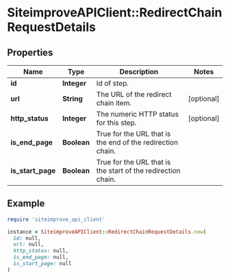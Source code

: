 # SiteimproveAPIClient::RedirectChainRequestDetails

## Properties

| Name | Type | Description | Notes |
| ---- | ---- | ----------- | ----- |
| **id** | **Integer** | Id of step. |  |
| **url** | **String** | The URL of the redirect chain item. | [optional] |
| **http_status** | **Integer** | The numeric HTTP status for this step. | [optional] |
| **is_end_page** | **Boolean** | True for the URL that is the end of the redirection chain. |  |
| **is_start_page** | **Boolean** | True for the URL that is the start of the redirection chain. |  |

## Example

```ruby
require 'siteimprove_api_client'

instance = SiteimproveAPIClient::RedirectChainRequestDetails.new(
  id: null,
  url: null,
  http_status: null,
  is_end_page: null,
  is_start_page: null
)
```

